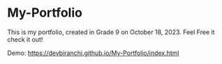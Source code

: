 # My-Portfolio

This is my portfolio, created in Grade 9 on October 18, 2023. Feel Free it check it out!

Demo: https://devbiranchi.github.io/My-Portfolio/index.html
